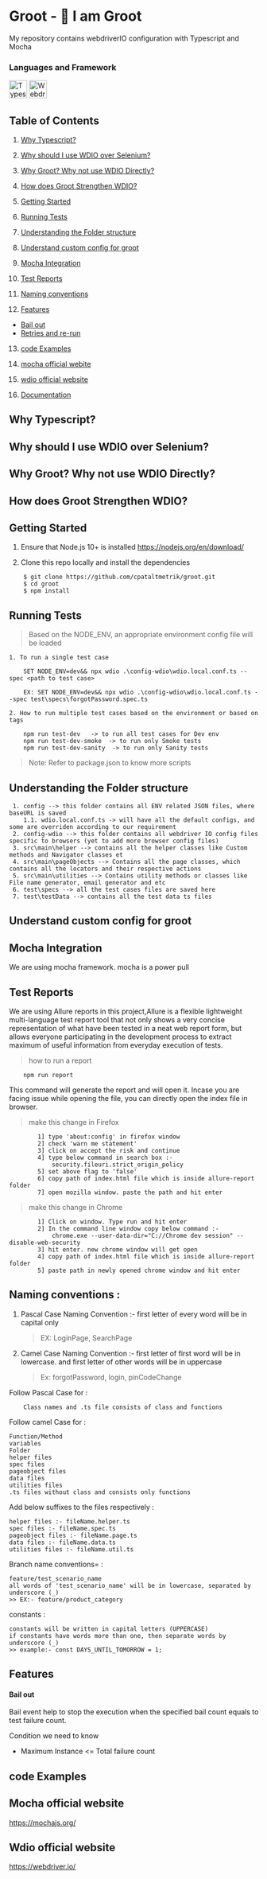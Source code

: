 # Groot - 👋 I am Groot

My repository contains webdriverIO configuration with Typescript and Mocha

### Languages and Framework

<p align="left">
<a href="https://www.typescriptlang.org/" target="_blank" rel="noreferrer"><img src="https://raw.githubusercontent.com/danielcranney/readme-generator/main/public/icons/skills/typescript-colored.svg" width="36" height="36" alt="Typescript" /></a>
<a href="https://webdriver.io/" target="_blank" rel="noreferrer"><img src="https://webdriver.io/img/webdriverio.png" width="36" height="36" alt="Webdriverio" /></a>
</p>

## Table of Contents
1. [Why Typescript?](#Why-Typescript?)

2. [Why should I use WDIO over Selenium?](#Why-should-I-use-Wdio-instead-of-Selenium?)

3. [Why Groot? Why not use WDIO Directly?](#Why-Groot?-Why-not-use-WDIO-Directly?)

4. [How does Groot Strengthen WDIO?](#How-does-Groot-Strengthen-WDIO?)

5. [Getting Started](#Getting-Started)

6. [Running Tests](#Running-Tests)

7. [Understanding the Folder structure](#Understanding-the-Folder-structure)

8. [Understand custom config for groot](#Understand-custom-config-for-Groot)

9. [Mocha Integration](#Mocha-Integration)

10. [Test Reports](#Test-Reports)

11. [Naming conventions](#Naming-conventions)

12. [Features](#Features)
    
* [Bail out](#Bail-out)
* [Retries and re-run](#Retry-and-re-run)

13. [code Examples](#code-Examples)

14. [mocha official webite](#mocha-official-website)

15. [wdio official website](#wdio-official-website)

16. [Documentation](#Documentation)

## Why Typescript?

## Why should I use WDIO over Selenium?

## Why Groot? Why not use WDIO Directly?

## How does Groot Strengthen WDIO?

## Getting Started
1. Ensure that Node.js 10+ is installed
   https://nodejs.org/en/download/

2. Clone this repo locally and install the dependencies

```
    $ git clone https://github.com/cpataltmetrik/groot.git
    $ cd groot
    $ npm install
```
## Running Tests
>  Based on the NODE_ENV, an appropriate environment config file will be loaded
 ```
1. To run a single test case

     SET NODE_ENV=dev&& npx wdio .\config-wdio\wdio.local.conf.ts --spec <path to test case>

     EX: SET NODE_ENV=dev&& npx wdio .\config-wdio\wdio.local.conf.ts --spec test\specs\forgotPassword.spec.ts

 2. How to run multiple test cases based on the environment or based on tags

     npm run test-dev   -> to run all test cases for Dev env
     npm run test-dev-smoke  -> to run only Smoke tests
     npm run test-dev-sanity  -> to run only Sanity tests

 ```
> Note: Refer to package.json to know more scripts

 ## Understanding the Folder structure
```
 1. config --> this folder contains all ENV related JSON files, where baseURL is saved
    1.1. wdio.local.conf.ts -> will have all the default configs, and some are overriden according to our requirement
 2. config-wdio --> this folder contains all webdriver IO config files specific to browsers (yet to add more browser config files)
 3. src\main\helper --> contains all the helper classes like Custom methods and Navigator classes et
 4. src\main\pageObjects --> Contains all the page classes, which contains all the locators and their respective actions
 5. src\main\utilities --> Contains utility methods or classes like File name generator, email generator and etc
 6. test\specs --> all the test cases files are saved here
 7. test\testData --> contains all the test data ts files
```

 ## Understand custom config for groot

 ## Mocha Integration
 We are using mocha framework. mocha is a power pull 

 ## Test Reports
We are using Allure reports in this project,Allure is a flexible lightweight multi-language test report tool that not only shows a very concise representation of what have been tested in a neat web report form, but allows everyone participating in the development process to extract maximum of useful information from everyday execution of tests.
> how to run a report
```
    npm run report
```
This command will generate the report and will open it. Incase you are facing issue while opening the file, you can directly open the index file in browser.
> make this change in Firefox
```
        1] type 'about:config' in firefox window
        2] check 'warn me statement'
        3] click on accept the risk and continue
        4] type below command in search box :-
            security.fileuri.strict_origin_policy
        5] set above flag to 'false'
        6] copy path of index.html file which is inside allure-report folder
        7] open mozilla window. paste the path and hit enter
```
> make this change in Chrome
```
        1] Click on window. Type run and hit enter 
        2] In the command line window copy below command :-
            chrome.exe --user-data-dir="C://Chrome dev session" --disable-web-security
        3] hit enter. new chrome window will get open
        4] copy path of index.html file which is inside allure-report folder
        5] paste path in newly opened chrome window and hit enter
```
## Naming conventions :
1. Pascal Case Naming Convention :-
	first letter of every word will be in capital only
	>EX: LoginPage, SearchPage
2. Camel Case Naming Convention :-
	first letter of first word will be in lowercase. and first letter of other words will be in uppercase
	>Ex: forgotPassword, login, pinCodeChange


Follow Pascal Case for :
	
        Class names and .ts file consists of class and functions

Follow camel Case for :

	Function/Method
	variables
	Folder
	helper files
	spec files
	pageobject files
	data files
	utilities files
	.ts files without class and consists only functions

Add below suffixes to the files respectively :

	helper files :- fileName.helper.ts
	spec files :- fileName.spec.ts
	pageobject files :- fileName.page.ts
	data files :- fileName.data.ts
	utilities files :- fileName.util.ts



Branch name conventions= :

	feature/test_scenario_name
	all words of 'test_scenario_name' will be in lowercase, separated by underscore (_)
	>> EX:- feature/product_category


constants :

	constants will be written in capital letters (UPPERCASE)
	if constants have words more than one, then separate words by underscore (_)
	>> example:- const DAYS_UNTIL_TOMORROW = 1;

## Features
#### Bail out
Bail event help to stop the execution when the specified bail count equals to test failure count.

Condition we need to know

* Maximum Instance <= Total failure count


## code Examples
## Mocha official website
https://mochajs.org/
## Wdio official website
https://webdriver.io/


